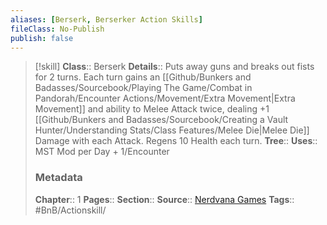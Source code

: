 ```yaml
---
aliases: [Berserk, Berserker Action Skills]
fileClass: No-Publish
publish: false
---
```


> [!skill] 
> **Class**:: Berserk
> **Details**:: Puts away guns and breaks out fists for 2 turns. Each turn gains an [[Github/Bunkers and Badasses/Sourcebook/Playing The Game/Combat in Pandorah/Encounter Actions/Movement/Extra Movement|Extra Movement]] and ability to Melee Attack twice, dealing +1 [[Github/Bunkers and Badasses/Sourcebook/Creating a Vault Hunter/Understanding Stats/Class Features/Melee Die|Melee Die]] Damage with each Attack. Regens 10 Health each turn.
> **Tree**:: 
> **Uses**::  MST Mod per Day + 1/Encounter
> ### Metadata
> **Chapter**:: 1
> **Pages**:: 
> **Section**:: 
> **Source**:: [Nerdvana Games](https://nerdvanagames.com)
> **Tags**:: #BnB/Actionskill/
